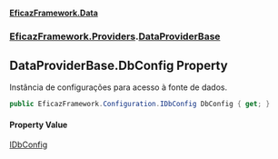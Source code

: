 #### [EficazFramework.Data](EficazFrameworkData.md 'EficazFramework Data')
### [EficazFramework.Providers](EficazFrameworkData.md#EficazFramework.Providers 'EficazFramework.Providers').[DataProviderBase](EficazFramework.Providers/DataProviderBase.md 'EficazFramework.Providers.DataProviderBase')

## DataProviderBase.DbConfig Property

Instância de configurações para acesso à fonte de dados.

```csharp
public EficazFramework.Configuration.IDbConfig DbConfig { get; }
```

#### Property Value
[IDbConfig](EficazFramework.Configuration/IDbConfig.md 'EficazFramework.Configuration.IDbConfig')